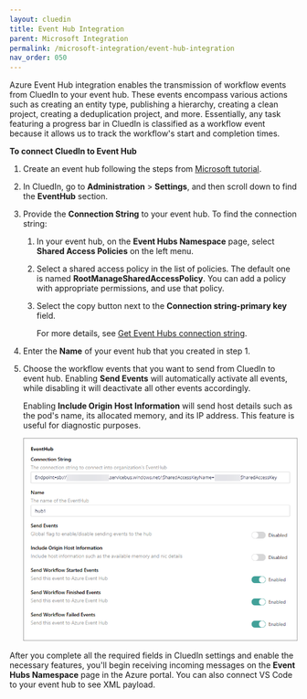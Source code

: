 ```yaml
---
layout: cluedin
title: Event Hub Integration
parent: Microsoft Integration
permalink: /microsoft-integration/event-hub-integration
nav_order: 050
---
```


Azure Event Hub integration enables the transmission of workflow events from CluedIn to your event hub. These events encompass various actions such as creating an entity type, publishing a hierarchy, creating a clean project, creating a deduplication project, and more. Essentially, any task featuring a progress bar in CluedIn is classified as a workflow event because it allows us to track the workflow's start and completion times.

**To connect CluedIn to Event Hub**

1. Create an event hub following the steps from [Microsoft tutorial](https://learn.microsoft.com/en-us/azure/event-hubs/event-hubs-create).

1. In CluedIn, go to **Administration** > **Settings**, and then scroll down to find the **EventHub** section.

1. Provide the **Connection String** to your event hub. To find the connection string:

    1. In your event hub, on the **Event Hubs Namespace** page, select **Shared Access Policies** on the left menu.

    1. Select a shared access policy in the list of policies. The default one is named **RootManageSharedAccessPolicy**. You can add a policy with appropriate permissions, and use that policy.

    1. Select the copy button next to the **Connection string-primary key** field.

        For more details, see [Get Event Hubs connection string](https://learn.microsoft.com/en-us/azure/event-hubs/event-hubs-get-connection-string#connection-string-for-a-namespace).

1. Enter the **Name** of your event hub that you created in step 1.

1. Choose the workflow events that you want to send from CluedIn to event hub. Enabling **Send Events** will automatically activate all events, while disabling it will deactivate all other events accordingly.

    Enabling **Include Origin Host Information** will send host details such as the pod's name, its allocated memory, and its IP address. This feature is useful for diagnostic purposes.

    ![event-hub-settings.png](../../assets/images/microsoft-integration/event-hub/event-hub-settings.png)

After you complete all the required fields in CluedIn settings and enable the necessary features, you'll begin receiving incoming messages on the **Event Hubs Namespace** page in the Azure portal. You can also connect VS Code to your event hub to see XML payload.